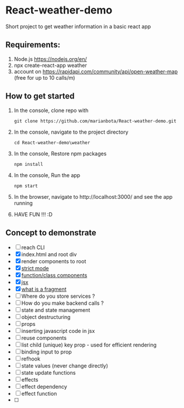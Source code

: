 # React-weather-demo

Short project to get weather information in a basic react app

## Requirements: 
1. Node.js  https://nodejs.org/en/
2. npx create-react-app weather
3. account on https://rapidapi.com/community/api/open-weather-map (free for up to 10 calls/m)
  
## How to get started
1. In the console, clone repo with

   ``git clone https://github.com/marianbota/React-weather-demo.git``


2. In the console, navigate to the project directory

    ``cd React-weather-demo\weather``


3. In the console, Restore npm packages

    ``npm install``


4. In the console, Run the app

   ``npm start``


5. In the browser, navigate to http://localhost:3000/ and see the app running


6. HAVE FUN !!! :D

## Concept to demonstrate

- [ ] reach CLI
- [x] index.html and root div
- [x] render components to root
- [x] [strict mode](https://reactjs.org/docs/strict-mode.html)
- [x] [function/class components](https://reactjs.org/docs/components-and-props.html)
- [x] [jsx](https://reactjs.org/docs/introducing-jsx.html)
- [x] [what is a fragment](https://reactjs.org/docs/fragments.html)
- [ ] Where do you store services ?
- [ ] How do you make backend calls ?
- [ ] state and state management
- [ ] object destructuring
- [ ] props
- [ ] inserting javascript code in jsx
- [ ] reuse components
- [ ] list child (unique) key prop - used for efficient rendering
- [ ] binding input to prop
- [ ] refhook
- [ ] state values (never change directly)
- [ ] state update functions
- [ ] effects
- [ ] effect dependency
- [ ] effect function
- [ ] 
